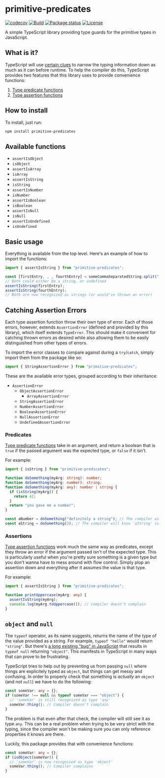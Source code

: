 # primitive-predicates

[![codecov](https://codecov.io/gh/SalmonMode/primitive-predicates/branch/main/graph/badge.svg?token=E28MMT0TC6)](https://codecov.io/gh/SalmonMode/primitive-predicates)
[![Build](https://github.com/SalmonMode/primitive-predicates/actions/workflows/npm-publish.yml/badge.svg)](https://github.com/SalmonMode/primitive-predicates/actions/workflows/npm-publish.yml)
[![Package status](https://img.shields.io/npm/v/primitive-predicates.svg)](https://www.npmjs.com/package/primitive-predicates)
[![License](https://img.shields.io/npm/l/primitive-predicates.svg)](https://opensource.org/licenses/MIT)

A simple TypeScript library providing type guards for the primitive types in JavaScript.

## What is it?

TypeScript will use [certain clues](https://www.typescriptlang.org/docs/handbook/2/narrowing.html) to narrow the typing
information down as much as it can before runtime. To help the compiler do this, TypeScript provides two features that
this library uses to provide convenience functions:

1. [Type predicate functions](#predicates)
2. [Type assertion functions](#assertions)

## How to install

To install, just run:

```bash
npm install primitive-predicates
```

## Available functions

- `assertIsObject`
- `isObject`
- `assertIsArray`
- `isArray`
- `assertIsString`
- `isString`
- `assertIsNumber`
- `isNumber`
- `assertIsBoolean`
- `isBoolean`
- `assertIsNull`
- `isNull`
- `assertIsUndefined`
- `isUndefined`

## Basic usage

Everything is available from the top level. Here's an example of how to import the functions:

```typescript
import { assertIsString } from "primitive-predicates";

const [firstEntry, , , fourthEntry] = someCommaSeparatedString.split(",");
// Both could either be a string, or undefined
assertIsString(firstEntry);
assertIsString(fourthEntry);
// Both are now recognized as strings (or would've thrown an error)
```

## Catching Assertion Errors

Each type assertion function throw their own type of error. Each of those errors, however, extends `AssertionError`
(defined and provided by this library), which itself extends `TypeError`. This should make it convenient for catching
thrown errors as desired while also allowing them to be easily distinguished from other types of errors.

To import the error classes to compare against during a `try`/`catch`, simply import them from the package like so:

```typescript
import { StringAssertionError } from "primitive-predicates";
```

These are the available error types, grouped according to their inheritance:

- `AssertionError`
  - `ObjectAssertionError`
    - `ArrayAssertionError`
  - `StringAssertionError`
  - `NumberAssertionError`
  - `BooleanAssertionError`
  - `NullAssertionError`
  - `UndefinedAssertionError`

### Predicates

[Type predicate functions](https://www.typescriptlang.org/docs/handbook/2/narrowing.html#using-type-predicates) take in
an argument, and return a boolean that is `true` if the passed argument was the expected type, or `false` if it isn't.

For example:

```typescript
import { isString } from "primitive-predicates";

function doSomething(myArg: string): number;
function doSomething(myArg: number): string;
function doSomething(myArg: any): number | string {
  if (isString(myArg)) {
    return 42;
  }
  return "you gave me a number";
}

const aNumber = doSomething("definitely a string"); // The compiler will know 'aNumber' is a number.
const aString = doSomething(3); // The compiler will know 'aString' is a string.
```

### Assertions

[Type assertion functions](https://www.typescriptlang.org/docs/handbook/release-notes/typescript-3-7.html#assertion-functions)
work much the same way as predicates, except they throw an error if the argument passed isn't of the expected type. This
is particularly useful when you're pretty sure something is a given type but you don't wanna have to mess around with
flow control. Simply plop an assertion down and everything after it assumes the value is that type.

For example:

```typescript
import { assertIsString } from "primitive-predicates";

function printUppercase(myArg: any) {
  assertIsString(myArg);
  console.log(myArg.toUppercase()); // compiler doesn't complain
}
```

## `object` and `null`

The `typeof` operator, as its name suggests, returns the name of the type of the value provided as a string. For
example, `typeof "hello"` would return `"string"`. But there's [a long existing "bug" in JavaScript](https://www.oreilly.com/library/view/you-dont-know/9781491905159/ch01.html#:~:text=It%20would%20have,of%20web%20software.)
that results in `typeof null` returning `"object"`. This manifests in TypeScript in many ways that can prove to be
frustrating.

TypeScript tries to help out by preventing us from passing `null` where things are explicitely typed as `object`, but
things can get messy and confusing. In order to properly check that something is _actually_ an `object` (and not `null`)
we have to do the following:

```typescript
const someVar: any = {};
if (someVar !== null && typeof someVar === "object") {
  // 'someVar' is still recognized as type 'any'
  someVar.thing(); // Compiler doesn't complain
}
```

The problem is that even after that check, the compiler will still see it as type `any`. This can be a real problem when
trying to be very strict with the typing, since the compiler won't be making sure you can only reference properties it
knows are there.

Luckily, this package provides that with convenience functions:

```typescript
const someVar: any = {};
if (isObject(someVar)) {
  // 'someVar' is now recognized as type 'object'
  someVar.thing(); // Compiler complains
}
```
